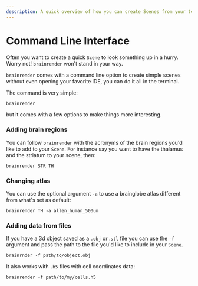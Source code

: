 ```yaml
---
description: A quick overview of how you can create Scenes from your terminal.
---
```


# Command Line Interface

Often you want to create a quick `Scene` to look something up in a hurry. Worry not! `brainrender` won't stand in your way. 

`brainrender` comes with a command line option to create simple scenes without even opening your favorite IDE, you can do it all in the terminal. 

The command is very simple:

```text
brainrender
```

but it comes with a few options to make things more interesting. 

### Adding brain regions

You can follow `brainrender` with the acronyms of the brain regions you'd like to add to your `Scene`. For instance say you want to have the thalamus and the striatum to your scene, then:

```text
brainrender STR TH
```

### Changing atlas

You can use the optional argument `-a` to use a brainglobe atlas different from what's set as default:

```text
brainrender TH -a allen_human_500um
```

### Adding data from files

If you have a 3d object saved as a `.obj` or .`stl` file you can use the `-f` argument and pass the path to the file you'd like to include in your `Scene`. 

```text
brainrnder -f path/to/object.obj
```

It also works with `.h5` files with cell coordinates data:

```text
brainrender -f path/to/my/cells.h5
```





